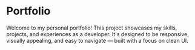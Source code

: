 # Portfolio

Welcome to my personal portfolio! This project showcases my skills, projects, and experiences as a developer. It's designed to be responsive, visually appealing, and easy to navigate — built with a focus on clean UI.
